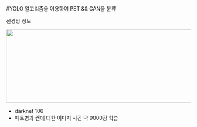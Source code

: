 #YOLO 알고리즘을 이용하여 PET && CAN을 분류

신경망 정보

<p align="center"><img src="https://user-images.githubusercontent.com/67572161/101114489-f27e0600-3624-11eb-87f5-e1938bfea980.png" width=550, height=200></p>

 - darknet 106
 - 페트병과 캔에 대한 이미지 사진 약 9000장 학습


